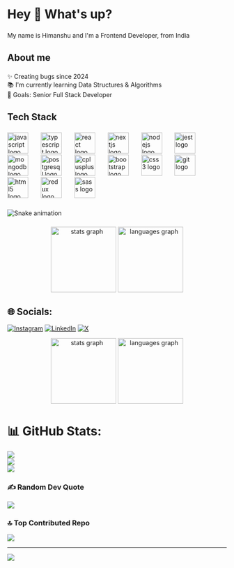 <h1 align="left">Hey 👋 What's up?</h1>

###

<p align="left">My name is Himanshu and I'm a Frontend Developer, from India</p>

###

<h2 align="left">About me</h2>

###

<p align="left">✨ Creating bugs since 2024<br>📚 I'm currently learning Data Structures & Algorithms<br>🎯 Goals: Senior Full Stack Developer</p>

###

<h2 align="left">Tech Stack</h2>

###

<div align="left">
  <img src="https://cdn.jsdelivr.net/gh/devicons/devicon/icons/javascript/javascript-original.svg" height="48" alt="javascript logo"  />
  <img width="21" />
  <img src="https://cdn.jsdelivr.net/gh/devicons/devicon/icons/typescript/typescript-original.svg" height="48" alt="typescript logo"  />
  <img width="21" />
  <img src="https://cdn.jsdelivr.net/gh/devicons/devicon/icons/react/react-original.svg" height="48" alt="react logo"  />
  <img width="21" />
  <img src="https://cdn.jsdelivr.net/gh/devicons/devicon/icons/nextjs/nextjs-original.svg" height="48" alt="nextjs logo"  />
  <img width="21" />
  <img src="https://cdn.jsdelivr.net/gh/devicons/devicon/icons/nodejs/nodejs-original.svg" height="48" alt="nodejs logo"  />
  <img width="21" />
  <img src="https://cdn.jsdelivr.net/gh/devicons/devicon/icons/jest/jest-plain.svg" height="48" alt="jest logo"  />
  <img width="21" />
  <img src="https://cdn.jsdelivr.net/gh/devicons/devicon/icons/mongodb/mongodb-original.svg" height="48" alt="mongodb logo"  />
  <img width="21" />
  <img src="https://cdn.jsdelivr.net/gh/devicons/devicon/icons/postgresql/postgresql-original.svg" height="48" alt="postgresql logo"  />
  <img width="21" />
  <img src="https://cdn.jsdelivr.net/gh/devicons/devicon/icons/cplusplus/cplusplus-original.svg" height="48" alt="cplusplus logo"  />
  <img width="21" />
  <img src="https://cdn.jsdelivr.net/gh/devicons/devicon/icons/bootstrap/bootstrap-original.svg" height="48" alt="bootstrap logo"  />
  <img width="21" />
  <img src="https://cdn.jsdelivr.net/gh/devicons/devicon/icons/css3/css3-original.svg" height="48" alt="css3 logo"  />
  <img width="21" />
  <img src="https://cdn.jsdelivr.net/gh/devicons/devicon/icons/git/git-original.svg" height="48" alt="git logo"  />
  <img width="21" />
  <img src="https://cdn.jsdelivr.net/gh/devicons/devicon/icons/html5/html5-original.svg" height="48" alt="html5 logo"  />
  <img width="21" />
  <img src="https://cdn.jsdelivr.net/gh/devicons/devicon/icons/redux/redux-original.svg" height="48" alt="redux logo"  />
  <img width="21" />
  <img src="https://cdn.jsdelivr.net/gh/devicons/devicon/icons/sass/sass-original.svg" height="48" alt="sass logo"  />
</div>

###

<img src="https://raw.githubusercontent.com/ProtoShiva/ProtoShiva/output/snake.svg" alt="Snake animation" />

###

<div align="center">
  <img src="https://github-readme-stats.vercel.app/api?username=ProtoShiva&hide_title=false&hide_rank=false&show_icons=true&include_all_commits=true&count_private=true&disable_animations=false&theme=dracula&locale=en&hide_border=false&order=1" height="150" alt="stats graph"  />
  <img src="https://github-readme-stats.vercel.app/api/top-langs?username=ProtoShiva&locale=en&hide_title=false&layout=compact&card_width=320&langs_count=5&theme=dracula&hide_border=false&order=2" height="150" alt="languages graph"  />
</div>

## 🌐 Socials:
[![Instagram](https://img.shields.io/badge/Instagram-%23E4405F.svg?logo=Instagram&logoColor=white)](https://instagram.com/professor9084) [![LinkedIn](https://img.shields.io/badge/LinkedIn-%230077B5.svg?logo=linkedin&logoColor=white)](https://linkedin.com/in/himanshu-gusain-b308b5312) [![X](https://img.shields.io/badge/X-black.svg?logo=X&logoColor=white)](https://x.com/HimanshuGusain8) 

<div align="center">
  <img src="https://github-readme-stats.vercel.app/api?username=ProtoShiva&hide_title=false&hide_rank=false&show_icons=true&include_all_commits=true&count_private=true&disable_animations=false&theme=dracula&locale=en&hide_border=false&order=1" height="150" alt="stats graph"  />
  <img src="https://github-readme-stats.vercel.app/api/top-langs?username=ProtoShiva&locale=en&hide_title=false&layout=compact&card_width=320&langs_count=5&theme=dracula&hide_border=false&order=2" height="150" alt="languages graph"  />
</div>

###




# 📊 GitHub Stats:
![](https://github-readme-stats.vercel.app/api?username=ProtoShiva&theme=vue-dark&hide_border=true&include_all_commits=true&count_private=true)<br/>
![](https://github-readme-streak-stats.herokuapp.com/?user=ProtoShiva&theme=vue-dark&hide_border=true)<br/>
![](https://github-readme-stats.vercel.app/api/top-langs/?username=ProtoShiva&theme=vue-dark&hide_border=true&include_all_commits=true&count_private=true&layout=compact)

### ✍️ Random Dev Quote
![](https://quotes-github-readme.vercel.app/api?type=horizontal&theme=merko)

### 🔝 Top Contributed Repo
![](https://github-contributor-stats.vercel.app/api?username=ProtoShiva&limit=5&theme=holi&combine_all_yearly_contributions=true)

---
[![](https://visitcount.itsvg.in/api?id=ProtoShiva&icon=6&color=6)](https://visitcount.itsvg.in)

<!-- Proudly created with GPRM ( https://gprm.itsvg.in ) -->
